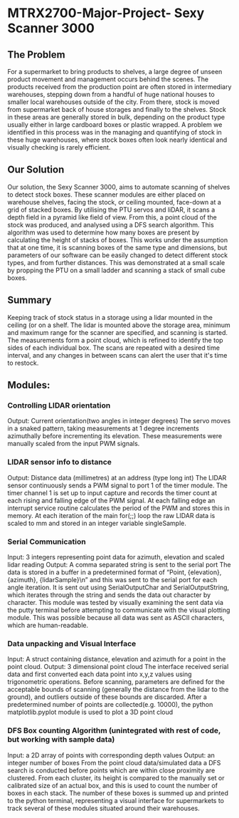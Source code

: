 # MTRX2700-Major-Project- Sexy Scanner 3000
## The Problem
For a supermarket to bring products to shelves, a large degree of unseen product movement and management occurs behind the scenes. The products received from the production point are often stored in intermediary warehouses, stepping down from a handful of huge national houses to smaller local warehouses outside of the city. From there, stock is moved from supermarket back of house storages and finally to the shelves. Stock in these areas are generally stored in bulk, depending on the product type usually either in large cardboard boxes or plastic wrapped. A problem we identified in this process was in the managing and quantifying of stock in these huge warehouses, where stock boxes often look nearly identical and visually checking is rarely efficient.

## Our Solution
Our solution, the Sexy Scanner 3000, aims to automate scanning of shelves to detect stock boxes. These scanner modules are either placed on warehouse shelves, facing the stock, or ceiling mounted, face-down at a grid of stacked boxes. By utilising the PTU servos and liDAR, it scans a depth field in a pyramid like field of view. From this, a point cloud of the stock was produced, and analysed using a DFS search algorithm. This algorithm was used to determine how many boxes are present by calculating the height of stacks of boxes. This works under the assumption that at one time, it is scanning boxes of the same type and dimensions, but parameters of our software can be easily changed to detect different stock types, and from further distances. 
This was demonstrated at a small scale by propping the PTU on a small ladder and scanning a stack of small cube boxes.

## Summary
Keeping track of stock status in a storage using a lidar mounted in the ceiling (or on a shelf.
The lidar is mounted above the storage area, minimum and maximum range for the scanner are specified, and scanning is started. The measurements form a point cloud, which is refined to identify the top sides of each individual box. The scans are repeated with a desired time interval, and any changes in between scans can alert the user that it's time to restock.

## Modules:

### Controlling LIDAR orientation
Output: Current orientation(two angles in integer degrees)
The servo moves in a snaked pattern, taking measurements at 1 degree increments azimuthally before incrementing its elevation. 
These measurements were manually scaled from the input PWM signals.

### LIDAR sensor info to distance
Output: Distance data (millimetres) at an address (type long int)
The LIDAR sensor continuously sends a PWM signal to port 1 of the timer module. The timer channel 1 is set up to input capture and records the timer count at each rising and falling edge of the PWM signal. At each falling edge an interrupt service routine calculates the period of the PWM and stores this in memory. At each iteration of the main for(;;) loop the raw LIDAR data is scaled to mm and stored in an integer variable singleSample. 

### Serial Communication
Input: 3 integers representing point data for azimuth, elevation and scaled lidar reading
Output: A comma separated string is sent to the serial port
The data is stored in a buffer in a predetermined format of “Point, {elevation}, {azimuth}, {lidarSample}\n” and this was sent to the serial port for each angle iteration. It is sent out using SerialOutputChar and SerialOutputString, which iterates through the string and sends the data out character by character. This module was tested by visually examining the sent data via the putty terminal before attempting to communicate with the visual plotting module. This was possible because all data was sent as ASCII characters, which are human-readable.

### Data unpacking and Visual Interface
Input: A struct containing distance, elevation and azimuth for a point in the point cloud.
Output: 3 dimensional point cloud
The interface received serial data and first converted each data point into x,y,z values using trigonometric operations. Before scanning, parameters are defined for the acceptable bounds of scanning (generally the distance from the lidar to the ground), and outliers outside of these bounds are discarded. After a predetermined number of points are collected(e.g. 10000), the python matplotlib.pyplot module is used to plot a 3D point cloud

### DFS Box counting Algorithm (unintegrated with rest of code, but working with sample data)
Input: a 2D array of points with corresponding depth values
Output: an integer number of boxes
From the point cloud data/simulated data a DFS search is conducted before points which are within close proximity are clustered. From each cluster, its height is compared to the manually set or calibrated size of an actual box, and this is used to count the number of boxes in each stack. The number of these boxes is summed up and printed to the python terminal, representing a visual interface for supermarkets to track several of these modules situated around their warehouses.



